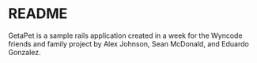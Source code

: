 # README

GetaPet is a sample rails application created in a week for the Wyncode friends and family project by Alex Johnson, Sean McDonald, and Eduardo Gonzalez.
